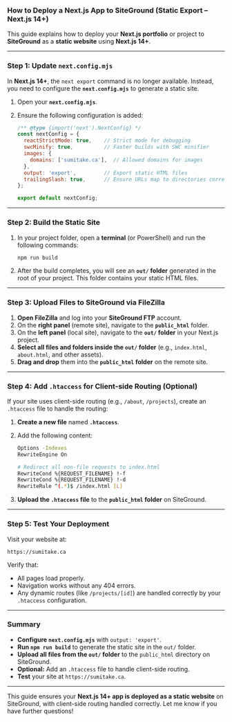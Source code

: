 ### **How to Deploy a Next.js App to SiteGround (Static Export – Next.js 14+)**

This guide explains how to deploy your **Next.js portfolio** or project to **SiteGround** as a **static website** using **Next.js 14+**.

---

### **Step 1: Update `next.config.mjs`**

In **Next.js 14+**, the `next export` command is no longer available. Instead, you need to configure the **`next.config.mjs`** to generate a static site.

1. Open your **`next.config.mjs`**.
2. Ensure the following configuration is added:

   ```javascript
   /** @type {import('next').NextConfig} */
   const nextConfig = {
     reactStrictMode: true,    // Strict mode for debugging
     swcMinify: true,          // Faster builds with SWC minifier
     images: {
       domains: ['sumitake.ca'],  // Allowed domains for images
     },
     output: 'export',         // Export static HTML files
     trailingSlash: true,      // Ensure URLs map to directories correctly
   };

   export default nextConfig;
   ```

---

### **Step 2: Build the Static Site**

1. In your project folder, open a **terminal** (or PowerShell) and run the following commands:

   ```bash
   npm run build
   ```

2. After the build completes, you will see an **`out/` folder** generated in the root of your project. This folder contains your static HTML files.

---

### **Step 3: Upload Files to SiteGround via FileZilla**

1. **Open FileZilla** and log into your **SiteGround FTP** account.
2. On the **right panel** (remote site), navigate to the **`public_html`** folder.
3. On the **left panel** (local site), navigate to the **`out/` folder** in your Next.js project.
4. **Select all files and folders inside the `out/` folder** (e.g., `index.html`, `about.html`, and other assets).
5. **Drag and drop** them into the **`public_html` folder** on the remote site.

---

### **Step 4: Add `.htaccess` for Client-side Routing (Optional)**

If your site uses client-side routing (e.g., `/about`, `/projects`), create an `.htaccess` file to handle the routing:

1. **Create a new file** named **`.htaccess`**.
2. Add the following content:

   ```bash
   Options -Indexes
   RewriteEngine On

   # Redirect all non-file requests to index.html
   RewriteCond %{REQUEST_FILENAME} !-f
   RewriteCond %{REQUEST_FILENAME} !-d
   RewriteRule ^(.*)$ /index.html [L]
   ```

3. **Upload the `.htaccess` file** to the **`public_html` folder** on SiteGround.

---

### **Step 5: Test Your Deployment**

Visit your website at:

```
https://sumitake.ca
```

Verify that:
- All pages load properly.
- Navigation works without any 404 errors.
- Any dynamic routes (like `/projects/[id]`) are handled correctly by your `.htaccess` configuration.

---

### **Summary**

- **Configure `next.config.mjs`** with `output: 'export'`.
- **Run `npm run build`** to generate the static site in the `out/` folder.
- **Upload all files from the `out/` folder** to the `public_html` directory on SiteGround.
- **Optional:** Add an `.htaccess` file to handle client-side routing.
- **Test** your site at `https://sumitake.ca`.

---

This guide ensures your **Next.js 14+ app is deployed as a static website** on SiteGround, with client-side routing handled correctly. Let me know if you have further questions!
